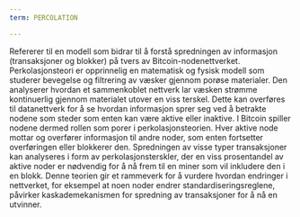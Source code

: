 ```yaml
---
term: PERCOLATION

---
```

Refererer til en modell som bidrar til å forstå spredningen av informasjon (transaksjoner og blokker) på tvers av Bitcoin-nodenettverket. Perkolasjonsteori er opprinnelig en matematisk og fysisk modell som studerer bevegelse og filtrering av væsker gjennom porøse materialer. Den analyserer hvordan et sammenkoblet nettverk lar væsken strømme kontinuerlig gjennom materialet utover en viss terskel. Dette kan overføres til datanettverk for å se hvordan informasjon sprer seg ved å betrakte nodene som steder som enten kan være aktive eller inaktive. I Bitcoin spiller nodene dermed rollen som porer i perkolasjonsteorien. Hver aktive node mottar og overfører informasjon til andre noder, som enten fortsetter overføringen eller blokkerer den. Spredningen av visse typer transaksjoner kan analyseres i form av perkolasjonsterskler, der en viss prosentandel av aktive noder er nødvendig for å nå frem til en miner som vil inkludere den i en blokk. Denne teorien gir et rammeverk for å vurdere hvordan endringer i nettverket, for eksempel at noen noder endrer standardiseringsreglene, påvirker kaskademekanismen for spredning av transaksjoner for å nå en utvinner.